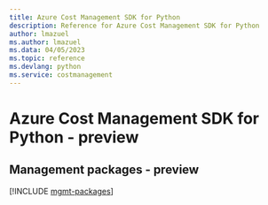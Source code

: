 ```yaml
---
title: Azure Cost Management SDK for Python
description: Reference for Azure Cost Management SDK for Python
author: lmazuel
ms.author: lmazuel
ms.data: 04/05/2023
ms.topic: reference
ms.devlang: python
ms.service: costmanagement
---
```

# Azure Cost Management SDK for Python - preview

## Management packages - preview
[!INCLUDE [mgmt-packages](cost-management-mgmt-index.md)]
